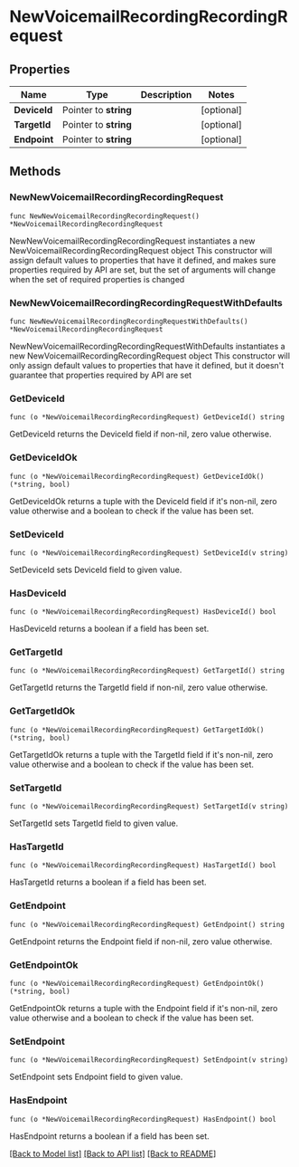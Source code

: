 # NewVoicemailRecordingRecordingRequest

## Properties

Name | Type | Description | Notes
------------ | ------------- | ------------- | -------------
**DeviceId** | Pointer to **string** |  | [optional] 
**TargetId** | Pointer to **string** |  | [optional] 
**Endpoint** | Pointer to **string** |  | [optional] 

## Methods

### NewNewVoicemailRecordingRecordingRequest

`func NewNewVoicemailRecordingRecordingRequest() *NewVoicemailRecordingRecordingRequest`

NewNewVoicemailRecordingRecordingRequest instantiates a new NewVoicemailRecordingRecordingRequest object
This constructor will assign default values to properties that have it defined,
and makes sure properties required by API are set, but the set of arguments
will change when the set of required properties is changed

### NewNewVoicemailRecordingRecordingRequestWithDefaults

`func NewNewVoicemailRecordingRecordingRequestWithDefaults() *NewVoicemailRecordingRecordingRequest`

NewNewVoicemailRecordingRecordingRequestWithDefaults instantiates a new NewVoicemailRecordingRecordingRequest object
This constructor will only assign default values to properties that have it defined,
but it doesn't guarantee that properties required by API are set

### GetDeviceId

`func (o *NewVoicemailRecordingRecordingRequest) GetDeviceId() string`

GetDeviceId returns the DeviceId field if non-nil, zero value otherwise.

### GetDeviceIdOk

`func (o *NewVoicemailRecordingRecordingRequest) GetDeviceIdOk() (*string, bool)`

GetDeviceIdOk returns a tuple with the DeviceId field if it's non-nil, zero value otherwise
and a boolean to check if the value has been set.

### SetDeviceId

`func (o *NewVoicemailRecordingRecordingRequest) SetDeviceId(v string)`

SetDeviceId sets DeviceId field to given value.

### HasDeviceId

`func (o *NewVoicemailRecordingRecordingRequest) HasDeviceId() bool`

HasDeviceId returns a boolean if a field has been set.

### GetTargetId

`func (o *NewVoicemailRecordingRecordingRequest) GetTargetId() string`

GetTargetId returns the TargetId field if non-nil, zero value otherwise.

### GetTargetIdOk

`func (o *NewVoicemailRecordingRecordingRequest) GetTargetIdOk() (*string, bool)`

GetTargetIdOk returns a tuple with the TargetId field if it's non-nil, zero value otherwise
and a boolean to check if the value has been set.

### SetTargetId

`func (o *NewVoicemailRecordingRecordingRequest) SetTargetId(v string)`

SetTargetId sets TargetId field to given value.

### HasTargetId

`func (o *NewVoicemailRecordingRecordingRequest) HasTargetId() bool`

HasTargetId returns a boolean if a field has been set.

### GetEndpoint

`func (o *NewVoicemailRecordingRecordingRequest) GetEndpoint() string`

GetEndpoint returns the Endpoint field if non-nil, zero value otherwise.

### GetEndpointOk

`func (o *NewVoicemailRecordingRecordingRequest) GetEndpointOk() (*string, bool)`

GetEndpointOk returns a tuple with the Endpoint field if it's non-nil, zero value otherwise
and a boolean to check if the value has been set.

### SetEndpoint

`func (o *NewVoicemailRecordingRecordingRequest) SetEndpoint(v string)`

SetEndpoint sets Endpoint field to given value.

### HasEndpoint

`func (o *NewVoicemailRecordingRecordingRequest) HasEndpoint() bool`

HasEndpoint returns a boolean if a field has been set.


[[Back to Model list]](../README.md#documentation-for-models) [[Back to API list]](../README.md#documentation-for-api-endpoints) [[Back to README]](../README.md)


